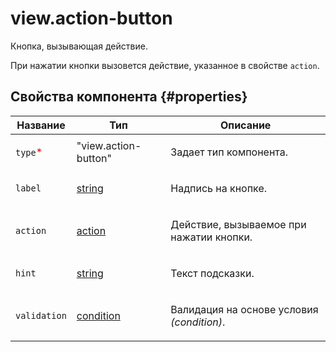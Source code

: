 # view.action-button

Кнопка, вызывающая действие.

При нажатии кнопки вызовется действие, указанное в свойстве `action`.

## Свойства компонента {#properties}

| Название                                 | Тип                                                                                    | Описание                                                 |
| ---------------------------------------- | -------------------------------------------------------------------------------------- | -------------------------------------------------------- |
| `type`<span style="color: red">\*</span> | "view.action-button"                                                                   | <p>Задает тип компонента.</p>                            |
| `label`                                  | <a class="xref popup-link" href="../concepts/types.dita#types/string">string</a>       | <p>Надпись на кнопке.</p>                                |
| `action`                                 | <a class="xref popup-link" href="../concepts/types.dita#types/action">action</a>       | <p>Действие, вызываемое при нажатии кнопки.</p>          |
| `hint`                                   | <a class="xref popup-link" href="../concepts/types.dita#types/string">string</a>       | <p>Текст подсказки.</p>                                  |
| `validation`                             | <a class="xref popup-link" href="../concepts/types.dita#types/condition">condition</a> | <p>Валидация на основе условия <em>(condition)</em>.</p> |
